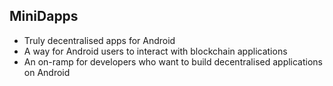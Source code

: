 ## MiniDapps

+ Truly decentralised apps for Android
+ A way for Android users to interact with blockchain applications
+ An on-ramp for developers who want to build decentralised applications on Android

